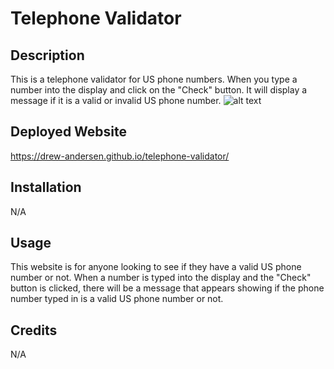 # Telephone Validator

## Description

This is a telephone validator for US phone numbers. When you type a number into the display and click on the "Check" button. It will display a message if it is a valid or invalid US phone number.
![alt text](<Screenshot 2024-06-26 at 1.09.40 PM.png>)

## Deployed Website

https://drew-andersen.github.io/telephone-validator/

## Installation

N/A

## Usage

This website is for anyone looking to see if they have a valid US phone number or not. When a number is typed into the display and the "Check" button is clicked, there will be a message that appears showing if the phone number typed in is a valid US phone number or not.

## Credits

N/A